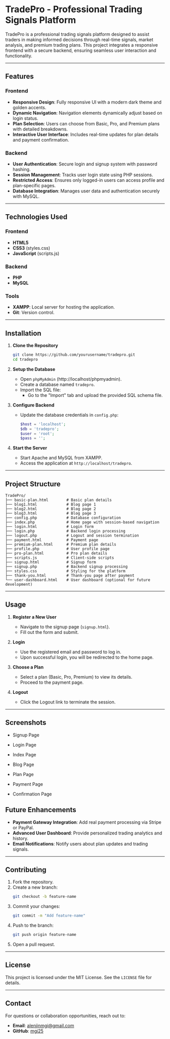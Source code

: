 
# TradePro - Professional Trading Signals Platform

TradePro is a professional trading signals platform designed to assist traders in making informed decisions through real-time signals, market analysis, and premium trading plans. This project integrates a responsive frontend with a secure backend, ensuring seamless user interaction and functionality.

---

## Features

### Frontend
- **Responsive Design**: Fully responsive UI with a modern dark theme and golden accents.
- **Dynamic Navigation**: Navigation elements dynamically adjust based on login status.
- **Plan Selection**: Users can choose from Basic, Pro, and Premium plans with detailed breakdowns.
- **Interactive User Interface**: Includes real-time updates for plan details and payment confirmation.

### Backend
- **User Authentication**: Secure login and signup system with password hashing.
- **Session Management**: Tracks user login state using PHP sessions.
- **Restricted Access**: Ensures only logged-in users can access profile and plan-specific pages.
- **Database Integration**: Manages user data and authentication securely with MySQL.

---

## Technologies Used

### Frontend
- **HTML5**
- **CSS3** (styles.css)
- **JavaScript** (scripts.js)

### Backend
- **PHP**
- **MySQL**

### Tools
- **XAMPP**: Local server for hosting the application.
- **Git**: Version control.

---

## Installation

1. **Clone the Repository**
   ```bash
   git clone https://github.com/yourusername/tradepro.git
   cd tradepro
   ```

2. **Setup the Database**
   - Open `phpMyAdmin` (http://localhost/phpmyadmin).
   - Create a database named `tradepro`.
   - Import the SQL file:
     - Go to the "Import" tab and upload the provided SQL schema file.

3. **Configure Backend**
   - Update the database credentials in `config.php`:
     ```php
     $host = 'localhost';
     $db = 'tradepro';
     $user = 'root';
     $pass = '';
     ```

4. **Start the Server**
   - Start Apache and MySQL from XAMPP.
   - Access the application at `http://localhost/tradepro`.

---

## Project Structure

```
TradePro/
├── basic-plan.html        # Basic plan details
├── blog1.html             # Blog page 1
├── blog2.html             # Blog page 2
├── blog3.html             # Blog page 3
├── config.php             # Database configuration
├── index.php              # Home page with session-based navigation
├── login.html             # Login form
├── login.php              # Backend login processing
├── logout.php             # Logout and session termination
├── payment.html           # Payment page
├── premium-plan.html      # Premium plan details
├── profile.php            # User profile page
├── pro-plan.html          # Pro plan details
├── scripts.js             # Client-side scripts
├── signup.html            # Signup form
├── signup.php             # Backend signup processing
├── styles.css             # Styling for the platform
├── thank-you.html         # Thank-you page after payment
└── user-dashboard.html    # User dashboard (optional for future development)
```

---

## Usage

1. **Register a New User**
   - Navigate to the signup page (`signup.html`).
   - Fill out the form and submit.

2. **Login**
   - Use the registered email and password to log in.
   - Upon successful login, you will be redirected to the home page.

3. **Choose a Plan**
   - Select a plan (Basic, Pro, Premium) to view its details.
   - Proceed to the payment page.

4. **Logout**
   - Click the Logout link to terminate the session.

---
## Screenshots
   - Signup Page

   - Login Page

   - Index Page

   - Blog Page

   - Plan Page

   - Payment Page

   - Confirmation Page

     

## Future Enhancements
- **Payment Gateway Integration**: Add real payment processing via Stripe or PayPal.
- **Advanced User Dashboard**: Provide personalized trading analytics and history.
- **Email Notifications**: Notify users about plan updates and trading signals.

---

## Contributing

1. Fork the repository.
2. Create a new branch:
   ```bash
   git checkout -b feature-name
   ```
3. Commit your changes:
   ```bash
   git commit -m "Add feature-name"
   ```
4. Push to the branch:
   ```bash
   git push origin feature-name
   ```
5. Open a pull request.

---

## License
This project is licensed under the MIT License. See the `LICENSE` file for details.

---

## Contact
For questions or collaboration opportunities, reach out to:
- **Email**: alenjinmgi@gmail.com
- **GitHub**: [mgi25](https://github.com/yourusername)
